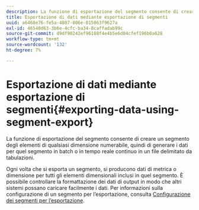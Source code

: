 ```yaml
---
description: La funzione di esportazione del segmento consente di creare un segmento degli elementi di qualsiasi dimensione numerabile, quindi di generare i dati per quel segmento in batch o in tempo reale continuo in un file delimitato da tabulazioni.
title: Esportazione di dati mediante esportazione di segmenti
uuid: a6468e76-fe5a-4807-806e-015063f9627a
exl-id: 46540d63-3b6e-4cfc-ba34-8caffadab99c
source-git-commit: d9df90242ef96188f4e4b5e6d04cfef196b0a628
workflow-type: tm+mt
source-wordcount: '132'
ht-degree: 7%

---
```


# Esportazione di dati mediante esportazione di segmenti{#exporting-data-using-segment-export}

La funzione di esportazione del segmento consente di creare un segmento degli elementi di qualsiasi dimensione numerabile, quindi di generare i dati per quel segmento in batch o in tempo reale continuo in un file delimitato da tabulazioni.

Ogni volta che si esporta un segmento, si producono dati di metrica o dimensione per tutti gli elementi dimensionali inclusi in quel segmento. È possibile controllare la formattazione dei dati di output in modo che altri sistemi possano caricare facilmente i dati. Per informazioni sulla configurazione di un segmento per l’esportazione, consulta [Configurazione dei segmenti per l’esportazione](../../../home/c-get-started/c-exp-data-seg-exp/t-config-sgts-expt.md#task-8857f221fa66463990ec9b60db6db372).
